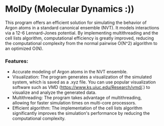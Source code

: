 # MolDy (Molecular Dynamics :))

This program offers an efficient solution for simulating the behavior of Argon atoms in a standard canonical ensemble (NVT). It models interactions via a 12-6 Lennard-Jones potential. By implementing multithreading and the cell lists algorithm, computational efficiency is greatly improved, reducing the computational complexity from the normal pairwise O(N^2) algorithm to an optimized O(N).

### Features:
- Accurate modeling of Argon atoms in the NVT ensemble.
- Visualization: The program generates a visualization of the simulated system, which is saved as a .xyz file. You can use popular visualization software such as VMD (https://www.ks.uiuc.edu/Research/vmd/.) to visualize and analyze the generated data.
- Multithreading: The program takes advantage of multithreading, allowing for faster simulation times on multi-core processors.
- Efficient algorithm: The implementation of the cell lists algorithm significantly improves the simulation's performance by reducing the computational complexity.
